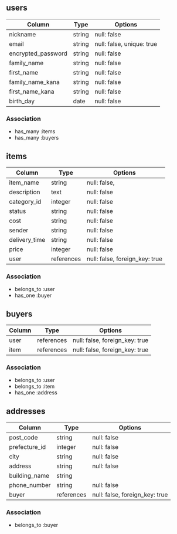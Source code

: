 ## users

|Column                  |Type     |Options                    |
|------------------------|---------|---------------------------|
| nickname               | string  | null: false               |
| email                  | string  | null: false, unique: true |
| encrypted_password     | string  | null: false               |
| family_name            | string  | null: false               |
| first_name             | string  | null: false               |
| family_name_kana       | string  | null: false               |
| first_name_kana        | string  | null: false               |
| birth_day              | date    | null: false               |

### Association
- has_many :items
- has_many :buyers



## items

|Column              |Type        |Options                         |
|--------------------|------------|--------------------------------|
| item_name          | string     | null: false,                   |
| description        | text       | null: false                    |
| category_id        | integer    | null: false                    |
| status             | string     | null: false                    |
| cost               | string     | null: false                    |
| sender             | string     | null: false                    |
| delivery_time      | string     | null: false                    |
| price              | integer    | null: false                    |
| user               | references | null: false, foreign_key: true |

### Association
- belongs_to :user
- has_one    :buyer



## buyers

|Column                   |Type        |Options                         |
|-------------------------|------------|--------------------------------|
| user                    | references | null: false, foreign_key: true |
| item                    | references | null: false, foreign_key: true |

### Association
- belongs_to :user
- belongs_to :item
- has_one    :address



## addresses

|Column             |Type        |Options                         |
|-------------------|------------|--------------------------------|
| post_code         | string     | null: false                    |
| prefecture_id     | integer    | null: false                    |
| city              | string     | null: false                    |
| address           | string     | null: false                    |
| building_name     | string     |                                |
| phone_number      | string     | null: false                    |
| buyer             | references | null: false, foreign_key: true |

### Association
- belongs_to :buyer
